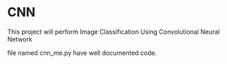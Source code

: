 # CNN
This project will perform Image Classification Using Convolutional Neural Network

file named cnn_me.py have well documented code.
